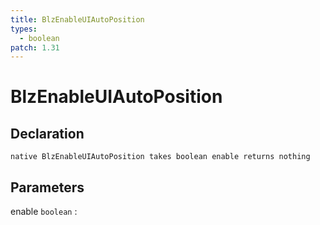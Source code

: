 ```yaml
---
title: BlzEnableUIAutoPosition
types:
  - boolean
patch: 1.31
---
```


# BlzEnableUIAutoPosition

## Declaration

```jass
native BlzEnableUIAutoPosition takes boolean enable returns nothing
```

## Parameters
enable `boolean`
: 
